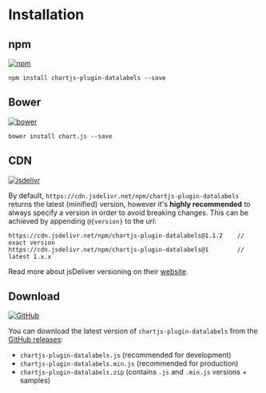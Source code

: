 # Installation

## npm

[![npm](https://img.shields.io/npm/v/chartjs-plugin-datalabels.svg?style=flat-square&maxAge=600)](https://npmjs.com/package/chartjs-plugin-datalabels)

    npm install chartjs-plugin-datalabels --save

## Bower

[![bower](https://img.shields.io/bower/v/chartjs-plugin-datalabels.svg?style=flat-square&maxAge=600)](https://libraries.io/bower/chartjs-plugin-datalabels)

    bower install chart.js --save

## CDN

[![jsdelivr](https://img.shields.io/npm/v/chartjs-plugin-datalabels.svg?label=jsdelivr&style=flat-square&maxAge=600)](https://cdn.jsdelivr.net/npm/chartjs-plugin-datalabels@latest/dist/)

By default, `https://cdn.jsdelivr.net/npm/chartjs-plugin-datalabels` returns the latest (minified) version, however it's **highly recommended** to always specify a version in order to avoid breaking changes. This can be achieved by appending `@{version}` to the url:

    https://cdn.jsdelivr.net/npm/chartjs-plugin-datalabels@1.1.2    // exact version
    https://cdn.jsdelivr.net/npm/chartjs-plugin-datalabels@1        // latest 1.x.x

Read more about jsDeliver versioning on their [website](http://www.jsdelivr.com/).

## Download

[![GitHub](https://img.shields.io/github/release/chartjs/chartjs-plugin-datalabels.svg?style=flat-square&maxAge=600)](https://github.com/chartjs/chartjs-plugin-datalabels/releases/latest)

You can download the latest version of `chartjs-plugin-datalabels` from the [GitHub releases](https://github.com/chartjs/chartjs-plugin-datalabels/releases/latest):

- `chartjs-plugin-datalabels.js` (recommended for development)
- `chartjs-plugin-datalabels.min.js` (recommended for production)
- `chartjs-plugin-datalabels.zip` (contains `.js` and `.min.js` versions + samples)
